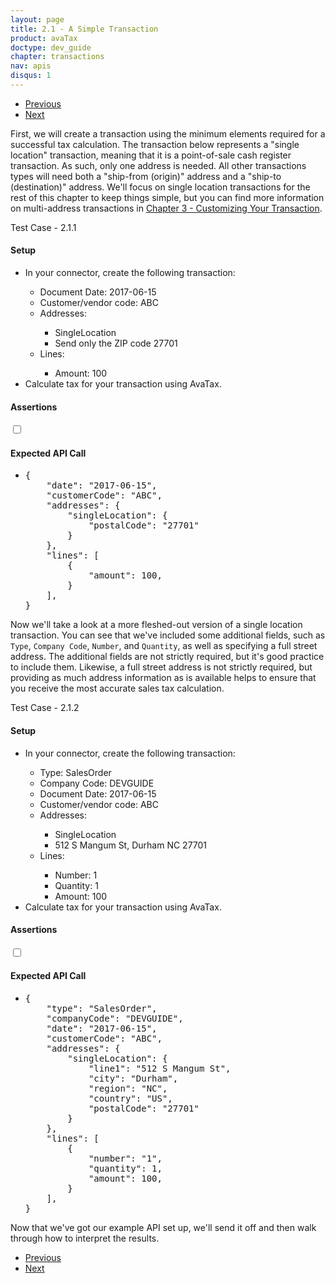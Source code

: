 ```yaml
---
layout: page
title: 2.1 - A Simple Transaction
product: avaTax
doctype: dev_guide
chapter: transactions
nav: apis
disqus: 1
---
```

<ul class="pager">
  <li class="previous"><a href="/avatax/dev-guide/transactions/"><i class="glyphicon glyphicon-chevron-left"></i>Previous</a></li>
  <li class="next"><a href="/avatax/dev-guide/transactions/should-i-commit/">Next<i class="glyphicon glyphicon-chevron-right"></i></a></li>
</ul>

First, we will create a transaction using the minimum elements required for a successful tax calculation. The transaction below represents a "single location" transaction, meaning that it is a point-of-sale cash register transaction. As such, only one address is needed. All other transactions types will need both a "ship-from (origin)" address and a "ship-to (destination)" address. We'll focus on single location transactions for the rest of this chapter to keep things simple, but you can find more information on multi-address transactions in <a class="dev-guide-link" href="/avatax/dev-guide/customizing-transaction/">Chapter 3 - Customizing Your Transaction</a>.

<div class="dev-guide-test" id="test1">
<div class="dev-guide-test-heading">Test Case - 2.1.1 </div>
<div class="dev-guide-test-content">
<h4>Setup</h4>
<ul class="dev-guide-list">
    <li>In your connector, create the following transaction:</li>
    <ul class="dev-guide-list">
        <li>Document Date: 2017-06-15</li>
        <li>Customer/vendor code: ABC</li>
        <li>Addresses:</li>
            <ul class="dev-guide-list">
                <li>SingleLocation</li>
                <li>Send only the ZIP code 27701</li>
            </ul>
        <li>Lines:</li>
            <ul class="dev-guide-list">
                <li>Amount: 100</li>
            </ul>
    </ul>
    <li>Calculate tax for your transaction using AvaTax.</li>
</ul>

<h4>Assertions</h4>
<ul class="dev-guide-list">
</ul>

<div class="dev-guide-dropdown">
    <input id="checkbox_toggle1" type="checkbox" />
    <i id="icon-up" class="glyphicon glyphicon-chevron-down"></i><i id="icon-down" class="glyphicon glyphicon-chevron-right"></i>
    <label for="checkbox_toggle1"><h4>Expected API Call</h4></label>
    <ul class="dev-guide-dropdown-content">
        <li>
            <pre>
{
    "date": "2017-06-15",
    "customerCode": "ABC",
    "addresses": {
        "singleLocation": {
            "postalCode": "27701"
        }
    },
    "lines": [
        {
            "amount": 100,
        }
    ],
}
</pre>
        </li>
    </ul>
</div>
</div>
</div>

Now we'll take a look at a more fleshed-out version of a single location transaction. You can see that we've included some additional fields, such as <code>Type</code>, <code>Company Code</code>, <code>Number</code>, and <code>Quantity</code>, as well as specifying a full street address. The additional fields are not strictly required, but it's good practice to include them. Likewise, a full street address is not strictly required, but providing as much address information as is available helps to ensure that you receive the most accurate sales tax calculation.

<div class="dev-guide-test" id="test2">
<div class="dev-guide-test-heading">Test Case - 2.1.2 </div>
<div class="dev-guide-test-content">
<h4>Setup</h4>
<ul class="dev-guide-list">
    <li>In your connector, create the following transaction:</li>
    <ul class="dev-guide-list">
        <li>Type: SalesOrder</li>
        <li>Company Code: DEVGUIDE</li>
        <li>Document Date: 2017-06-15</li>
        <li>Customer/vendor code: ABC</li>
        <li>Addresses:</li>
            <ul class="dev-guide-list">
                <li>SingleLocation</li>
                <li>512 S Mangum St, Durham NC 27701</li>
            </ul>
        <li>Lines:</li>
            <ul class="dev-guide-list">
                <li>Number: 1</li>
                <li>Quantity: 1</li>
                <li>Amount: 100</li>
            </ul>
    </ul>
    <li>Calculate tax for your transaction using AvaTax.</li>
</ul>

<h4>Assertions</h4>
<ul class="dev-guide-list">
</ul>

<div class="dev-guide-dropdown">
    <input id="checkbox_toggle2" type="checkbox" />
    <i id="icon-up" class="glyphicon glyphicon-chevron-down"></i><i id="icon-down" class="glyphicon glyphicon-chevron-right"></i>
    <label for="checkbox_toggle2"><h4>Expected API Call</h4></label>
    <ul class="dev-guide-dropdown-content">
        <li>
            <pre>
{
    "type": "SalesOrder",
    "companyCode": "DEVGUIDE",
    "date": "2017-06-15",
    "customerCode": "ABC",
    "addresses": {
        "singleLocation": {
            "line1": "512 S Mangum St",
            "city": "Durham",
            "region": "NC",
            "country": "US",
            "postalCode": "27701"
        }
    },
    "lines": [
        {
            "number": "1",
            "quantity": 1,
            "amount": 100,
        }
    ],
}
</pre>
        </li>
    </ul>
</div>
</div>
</div>

Now that we've got our example API set up, we'll send it off and then walk through how to interpret the results.

<ul class="pager">
  <li class="previous"><a href="/avatax/dev-guide/transactions/"><i class="glyphicon glyphicon-chevron-left"></i>Previous</a></li>
  <li class="next"><a href="/avatax/dev-guide/transactions/should-i-commit/">Next<i class="glyphicon glyphicon-chevron-right"></i></a></li>
</ul>